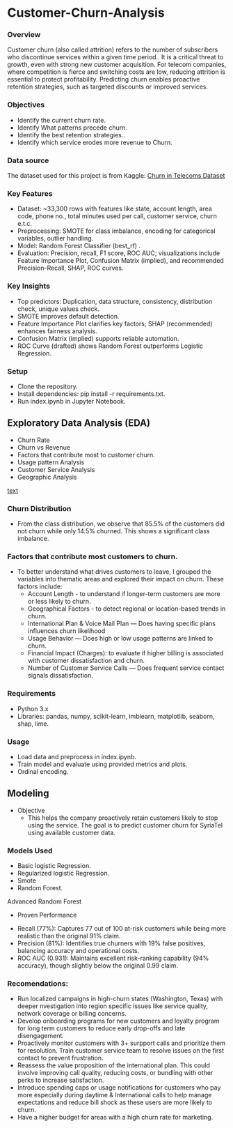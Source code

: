 # Customer-Churn-Analysis
### Overview

Customer churn (also called attrition) refers to the number of subscribers who discontinue services within a given time period..
It is a critical threat to growth, even with strong new customer acquisition. For telecom companies, where competition is fierce and switching costs are low, reducing attrition is essential to protect profitability.
Predicting churn enables proactive retention strategies, such as targeted discounts or improved services.

### Objectives

- Identify the current churn rate.
- Identify What patterns precede churn.
- Identify the best retention strategies..
- Identify which service erodes more revenue to Churn.

### Data source

The dataset used for this project is from Kaggle: [Churn in Telecoms Dataset](https://www.kaggle.com/datasets/becksddf/churn-in-telecoms-dataset)

### Key Features

* Dataset: ~33,300 rows with features like state, account length, area code, phone no., total minutes used per call, customer service, churn e.t.c.
* Preprocessing: SMOTE for class imbalance, encoding for categorical variables, outlier handling.
* Model: Random Forest Classifier (best_rf) .
* Evaluation: Precision, recall, F1 score, ROC AUC; visualizations include Feature Importance Plot, Confusion Matrix (implied), and recommended Precision-Recall, SHAP, ROC curves.

### Key Insights

- Top predictors: Duplication, data structure, consistency, distribution check, unique values check.
- SMOTE improves default detection.
- Feature Importance Plot clarifies key factors; SHAP (recommended) enhances fairness analysis.
- Confusion Matrix (implied) supports reliable automation.
- ROC Curve (drafted) shows Random Forest outperforms Logistic Regression.

### Setup

- Clone the repository.
- Install dependencies: pip install -r requirements.txt.
- Run index.ipynb in Jupyter Notebook.

## Exploratory Data Analysis (EDA) 
- Churn Rate
- Churn vs Revenue
- Factors that contribute most to customer churn.
- Usage pattern Analysis
- Customer Service Analysis
- Geographic Analysis

[text](Images)


### Churn Distribution
- From the class distribution, we observe that 85.5% of the customers did not churn while only 14.5% churned. This shows a significant class imbalance.

### Factors that contribute most customers to churn.
+ To better understand what drives customers to leave, I grouped the variables into thematic areas and explored their impact on churn. These factors include:
   - Account Length - to understand if longer-term customers are more or less likely to churn.
   - Geographical Factors - to detect regional or location-based trends in churn.
   - International Plan & Voice Mail Plan — Does having specific plans influences churn likelihood
   - Usage Behavior — Does high or low usage patterns are linked to churn.
   - Financial Impact (Charges): to evaluate if higher billing is associated with customer dissatisfaction and churn.
   - Number of Customer Service Calls — Does frequent service contact signals dissatisfaction.

### Requirements

- Python 3.x
- Libraries: pandas, numpy, scikit-learn, imblearn, matplotlib, seaborn, shap, lime.

### Usage

- Load data and preprocess in index.ipynb.
- Train model and evaluate using provided metrics and plots.
- Ordinal encoding.

## Modeling

- Objective
    - This helps the company proactively retain customers likely to stop using the service. The goal is to predict customer churn for SyriaTel using available customer data. 

### Models Used
- Basic logistic Regression.
- Regularized logistic Regression.
- Smote
- Random Forest.

Advanced Random Forest
+ Proven Performance
- Recall (77%): Captures 77 out of 100 at-risk customers while being more realistic than the original 91% claim.
- Precision (81%): Identifies true churners with 19% false positives, balancing accuracy and operational costs.
- ROC AUC (0.931): Maintains excellent risk-ranking capability (94% accuracy), though slightly below the original 0.99 claim.


 ### Recomendations:
   - Run localized campaigns in high-churn states (Washington, Texas) with deeper nvestigation into region specific issues like service quality, network coverage or billing concerns.
   - Develop onboarding programs for new customers and loyalty program for long term customers to reduce early drop-offs and late disengagement.
   - Proactively monitor customers with 3+ surpport calls and prioritize them for resolution. Train customer service team to resolve issues on the first contact to prevent frustration.
   - Reassess the value proposition of the international plan. This could involve improving call quality, reducing costs, or bundling with other perks to increase satisfaction.
   - Introduce spending caps or usage notifications for customers who pay more especially during daytime & International calls to help manage expectations and reduce bill shock as these users are more likely to churn.
   - Have a higher budget for areas with a high churn rate for marketing.

